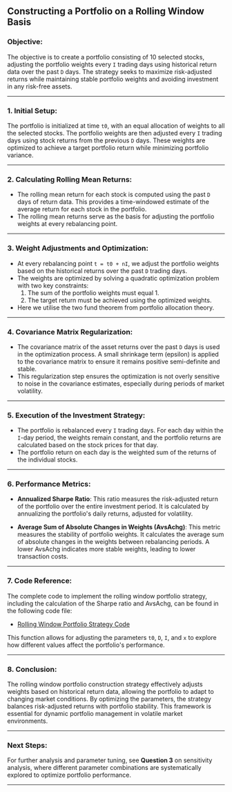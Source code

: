 ## Constructing a Portfolio on a Rolling Window Basis

### Objective:
The objective is to create a portfolio consisting of 10 selected stocks, adjusting the portfolio weights every `I` trading days using historical return data over the past `D` days. The strategy seeks to maximize risk-adjusted returns while maintaining stable portfolio weights and avoiding investment in any risk-free assets.

---

### 1. Initial Setup:
The portfolio is initialized at time `t0`, with an equal allocation of weights to all the selected stocks. The portfolio weights are then adjusted every `I` trading days using stock returns from the previous `D` days. These weights are optimized to achieve a target portfolio return while minimizing portfolio variance.

---

### 2. Calculating Rolling Mean Returns:
- The rolling mean return for each stock is computed using the past `D` days of return data. This provides a time-windowed estimate of the average return for each stock in the portfolio.
- The rolling mean returns serve as the basis for adjusting the portfolio weights at every rebalancing point.

---

### 3. Weight Adjustments and Optimization:
- At every rebalancing point `t = t0 + nI`, we adjust the portfolio weights based on the historical returns over the past `D` trading days. 
- The weights are optimized by solving a quadratic optimization problem with two key constraints:
  1. The sum of the portfolio weights must equal 1.
  2. The target return must be achieved using the optimized weights.
- Here we utilise the two fund theorem from portfolio allocation theory. 
---

### 4. Covariance Matrix Regularization:
- The covariance matrix of the asset returns over the past `D` days is used in the optimization process. A small shrinkage term (epsilon) is applied to the covariance matrix to ensure it remains positive semi-definite and stable.
- This regularization step ensures the optimization is not overly sensitive to noise in the covariance estimates, especially during periods of market volatility.

---

### 5. Execution of the Investment Strategy:
- The portfolio is rebalanced every `I` trading days. For each day within the `I`-day period, the weights remain constant, and the portfolio returns are calculated based on the stock prices for that day.
- The portfolio return on each day is the weighted sum of the returns of the individual stocks.

---

### 6. Performance Metrics:
- **Annualized Sharpe Ratio**: This ratio measures the risk-adjusted return of the portfolio over the entire investment period. It is calculated by annualizing the portfolio's daily returns, adjusted for volatility.
  
- **Average Sum of Absolute Changes in Weights (AvsAchg)**: This metric measures the stability of portfolio weights. It calculates the average sum of absolute changes in the weights between rebalancing periods. A lower AvsAchg indicates more stable weights, leading to lower transaction costs.

---

### 7. Code Reference:
The complete code to implement the rolling window portfolio strategy, including the calculation of the Sharpe ratio and AvsAchg, can be found in the following code file:
- [Rolling Window Portfolio Strategy Code](./code/portfolio_strategy.R)

This function allows for adjusting the parameters `t0`, `D`, `I`, and `x` to explore how different values affect the portfolio's performance.

---

### 8. Conclusion:
The rolling window portfolio construction strategy effectively adjusts weights based on historical return data, allowing the portfolio to adapt to changing market conditions. By optimizing the parameters, the strategy balances risk-adjusted returns with portfolio stability. This framework is essential for dynamic portfolio management in volatile market environments.

---

### Next Steps:
For further analysis and parameter tuning, see **Question 3** on sensitivity analysis, where different parameter combinations are systematically explored to optimize portfolio performance.

---

